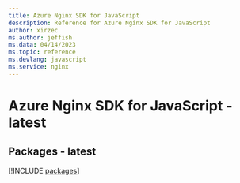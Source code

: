 ```yaml
---
title: Azure Nginx SDK for JavaScript
description: Reference for Azure Nginx SDK for JavaScript
author: xirzec
ms.author: jeffish
ms.data: 04/14/2023
ms.topic: reference
ms.devlang: javascript
ms.service: nginx
---
```

# Azure Nginx SDK for JavaScript - latest
## Packages - latest
[!INCLUDE [packages](nginx-index.md)]